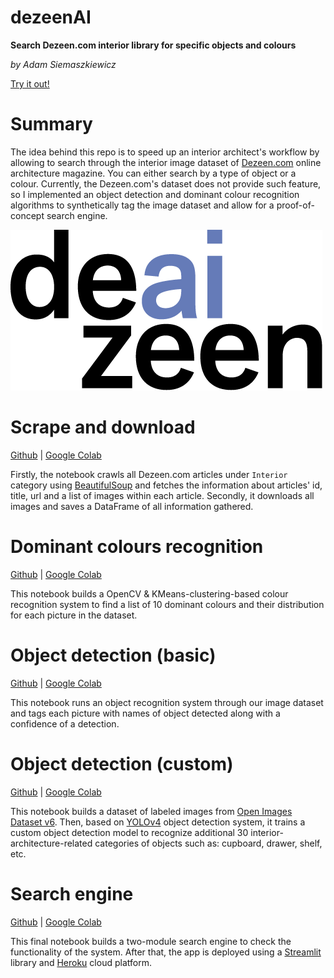 # dezeenAI
**Search Dezeen.com interior library for specific objects and colours**

*by Adam Siemaszkiewicz*

[Try it out!](https://dezeenai.herokuapp.com/)

# Summary

The idea behind this repo is to speed up an interior architect's workflow by allowing to search through the interior image dataset of [Dezeen.com](http://dezeen.com/) online architecture magazine. You can either search by a type of object or a colour. Currently, the Dezeen.com's dataset does not provide such feature, so I implemented an object detection and dominant colour recognition algorithms to synthetically tag the image dataset and allow for a proof-of-concept search engine.

![dezeenAI](https://github.com/adamsiemaszkiewicz/dezeenAI/blob/main/dezeenai.png)

# Scrape and download

[Github](https://github.com/adamsiemaszkiewicz/dezeenAI/blob/main/1_ScrapeAndDownload.ipynb) | [Google Colab](https://drive.google.com/file/d/1Q0BQBP0lDJZbMNl7gf-A1YHVS-_BYEp6/view?usp=sharing)

Firstly, the notebook crawls all Dezeen.com articles under `Interior` category using [BeautifulSoup](https://www.crummy.com/software/BeautifulSoup/) and fetches the information about articles' id, title, url and a list of images within each article. Secondly, it downloads all images and saves a DataFrame of all information gathered.

# Dominant colours recognition

[Github](https://github.com/adamsiemaszkiewicz/dezeenAI/blob/main/2_DominantColours.ipynb) | [Google Colab](https://drive.google.com/file/d/1RnL1UTHYOc3-l2DUK4YKVSGv3VJaeSVq/view?usp=sharing)

This notebook builds a OpenCV & KMeans-clustering-based colour recognition system to find a list of 10 dominant colours and their distribution for each picture in the dataset.

# Object detection (basic)

[Github](https://github.com/adamsiemaszkiewicz/dezeenAI/blob/main/3_ObjectDetectionBasic.ipynb) | [Google Colab](https://drive.google.com/file/d/1lV6TZ8UKSQDZvJbkYIudHRTG9wx9zyse/view?usp=sharing)

This notebook runs an object recognition system through our image dataset and tags each picture with names of object detected along with a confidence of a detection.

# Object detection (custom)

[Github](https://github.com/adamsiemaszkiewicz/dezeenAI/blob/main/4_ObjectDetectionCustom.ipynb) | [Google Colab](https://drive.google.com/file/d/1um65Ym8zZec4vvusZMWjwG_h77cRtiPm/view?usp=sharing)

This notebook builds a dataset of labeled images from [Open Images Dataset v6](https://storage.googleapis.com/openimages/web/index.html). Then, based on [YOLOv4](https://github.com/AlexeyAB/darknet) object detection system, it trains a custom object detection model to recognize additional 30 interior-architecture-related categories of objects such as: cupboard, drawer, shelf, etc.

# Search engine

[Github](https://github.com/adamsiemaszkiewicz/dezeenAI/blob/main/5_SearchEngine.ipynb) | [Google Colab](https://drive.google.com/file/d/18mZCKfh71fjTZvPkxyP0tedw3YZ--yTX/view?usp=sharing)

This final notebook builds a two-module search engine to check the functionality of the system. After that, the app is deployed using a [Streamlit](https://www.streamlit.io/) library and [Heroku](https://heroku.com/) cloud platform.